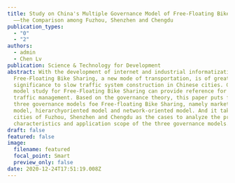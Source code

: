```yaml
---
title: Study on China's Multiple Governance Model of Free-Floating Bike Sharing
  ——the Comparison among Fuzhou, Shenzhen and Chengdu
publication_types:
  - "0"
  - "2"
authors:
  - admin
  - Chen Lv
publication: Science & Technology for Development
abstract: With the development of internet and industrial informatization,
  Free-Floating Bike Sharing, a new mode of transportation, is of great
  significance to slow traffic system construction in Chinese cities. Governance
  model study for Free-Floating Bike Sharing can provide reference for urban
  traffic management. Based on the governance theory, this paper puts forward
  three governance models foe Free-floating Bike Sharing, namely market-oriented
  model, hierarchyoriented model and network-oriented model. And it takes the
  cities of Fuzhou, Shenzhen and Chengdu as the cases to analyze the practice,
  characteristics and application scope of the three governance models.
draft: false
featured: false
image:
  filename: featured
  focal_point: Smart
  preview_only: false
date: 2020-12-24T17:51:19.008Z
---
```

